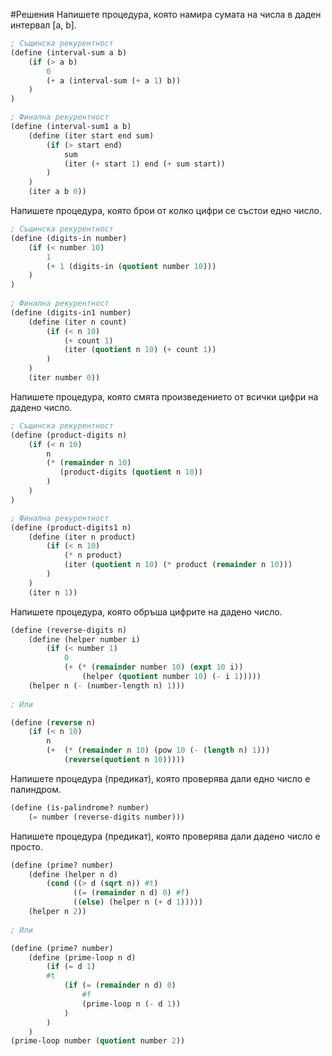 #Решения
Напишете процедура, която намира сумата на числа в даден интервал [a, b].  
```Scheme
; Същинска рекурентност
(define (interval-sum a b)
    (if (> a b)
        0
        (+ a (interval-sum (+ a 1) b))
    )
)

; Финална рекурентност
(define (interval-sum1 a b)
    (define (iter start end sum)
        (if (> start end)
            sum
            (iter (+ start 1) end (+ sum start))
        )
    )
    (iter a b 0))
``` 
Напишете процедура, която брои от колко цифри се състои едно число.
```Scheme
; Същинска рекурентност
(define (digits-in number)
    (if (< number 10)
        1
        (+ 1 (digits-in (quotient number 10)))
    )
)
        
; Финална рекурентност
(define (digits-in1 number)
    (define (iter n count)
        (if (< n 10)
            (+ count 1)
            (iter (quotient n 10) (+ count 1))
        )
    )
    (iter number 0))
```
Напишете процедура, която смята произведението от всички цифри на дадено число.
```Scheme
; Същинска рекурентност
(define (product-digits n)
    (if (< n 10)
        n
        (* (remainder n 10)
           (product-digits (quotient n 10))
        )
    )
)

; Финална рекурентност
(define (product-digits1 n)
    (define (iter n product)
        (if (< n 10)
            (* n product)
            (iter (quotient n 10) (* product (remainder n 10)))
        )
    )
    (iter n 1))
```
Напишете процедура, която обръша цифрите на дадено число.
```Scheme
(define (reverse-digits n)
    (define (helper number i)
        (if (< number 1)
            0
            (+ (* (remainder number 10) (expt 10 i))
                (helper (quotient number 10) (- i 1)))))
    (helper n (- (number-length n) 1)))
    
; Или

(define (reverse n)
    (if (< n 10) 
        n
        (+  (* (remainder n 10) (pow 10 (- (length n) 1))) 
            (reverse(quotient n 10)))))
```
Напишете процедура (предикат), която проверява дали едно число е палиндром.
```Scheme
(define (is-palindrome? number)
    (= number (reverse-digits number)))
```
Напишете процедура (предикат), която проверява дали дадено число е просто.
```Scheme
(define (prime? number)
    (define (helper n d)
        (cond ((> d (sqrt n)) #t)
              ((= (remainder n d) 0) #f)
              ((else) (helper n (+ d 1)))))
    (helper n 2))
    
; Или

(define (prime? number)
    (define (prime-loop n d)
        (if (= d 1) 
        #t
            (if (= (remainder n d) 0) 
                #f
                (prime-loop n (- d 1))
            )
        )
    )
(prime-loop number (quotient number 2))
```
